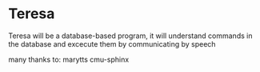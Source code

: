 # Teresa
Teresa will be a database-based program,
it will understand commands in the database and excecute them
by communicating by speech

many thanks to:
marytts
cmu-sphinx
